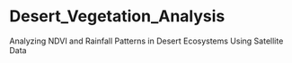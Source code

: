 # Desert_Vegetation_Analysis
Analyzing NDVI and Rainfall Patterns in Desert Ecosystems Using Satellite Data
